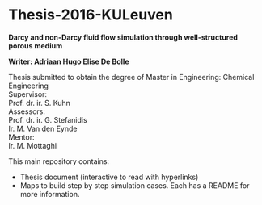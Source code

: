 # Thesis-2016-KULeuven
<b>Darcy and non-Darcy fluid flow simulation through well-structured porous medium </b></br>

<b>Writer: Adriaan Hugo Elise De Bolle</b>

Thesis submitted to obtain the degree of Master in Engineering: Chemical Engineering </br>
Supervisor: </br>
Prof. dr. ir. S. Kuhn </br>
Assessors: </br>
Prof. dr. ir. G. Stefanidis </br>
Ir. M. Van den Eynde </br>
Mentor: </br>
Ir. M. Mottaghi </br>

This main repository contains: </br>
- Thesis document (interactive to read with hyperlinks) </br>
- Maps to build step by step simulation cases. Each has a README for more information.
